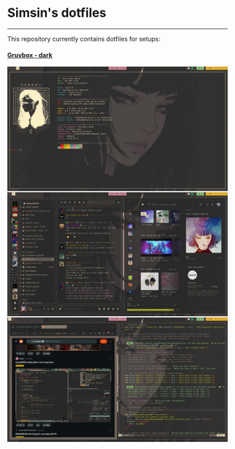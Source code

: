 # Simsin's dotfiles
---
This repository currently contains dotfiles for setups:
#### [Gruvbox - dark](gruvbox/)
![fastfetch in kitty](screenshots/screen3.png)
![tui like discord and spotify](screenshots/screen2.png)
![textfox + neovim in kitty](screenshots/screen1.png)
